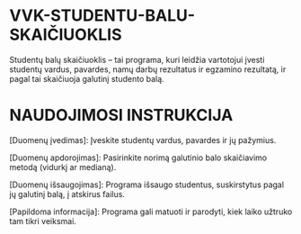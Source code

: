 # VVK-STUDENTU-BALU-SKAIČIUOKLIS
Studentų balų skaičiuoklis – tai programa, kuri leidžia vartotojui įvesti studentų vardus, pavardes, namų darbų rezultatus ir egzamino rezultatą, ir pagal tai skaičiuoja galutinį studento balą.

# NAUDOJIMOSI INSTRUKCIJA

[Duomenų įvedimas]:
Įveskite studentų vardus, pavardes ir jų pažymius.

[Duomenų apdorojimas]:
Pasirinkite norimą galutinio balo skaičiavimo metodą (vidurkį ar medianą).

[Duomenų išsaugojimas]:
Programa išsaugo studentus, suskirstytus pagal jų galutinį balą, į atskirus failus.

[Papildoma informacija]:
Programa gali matuoti ir parodyti, kiek laiko užtruko tam tikri veiksmai.
